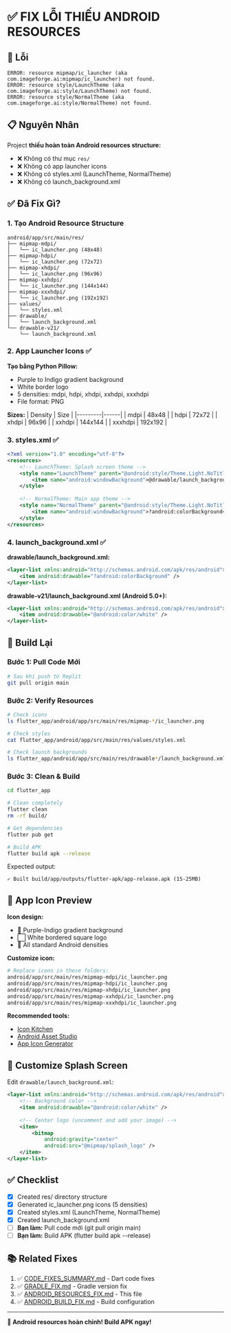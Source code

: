# ✅ FIX LỖI THIẾU ANDROID RESOURCES

## 🐛 Lỗi

```
ERROR: resource mipmap/ic_launcher (aka com.imageforge.ai:mipmap/ic_launcher) not found.
ERROR: resource style/LaunchTheme (aka com.imageforge.ai:style/LaunchTheme) not found.
ERROR: resource style/NormalTheme (aka com.imageforge.ai:style/NormalTheme) not found.
```

## 📋 Nguyên Nhân

Project **thiếu hoàn toàn Android resources structure:**
- ❌ Không có thư mục `res/`
- ❌ Không có app launcher icons
- ❌ Không có styles.xml (LaunchTheme, NormalTheme)
- ❌ Không có launch_background.xml

## ✅ Đã Fix Gì?

### 1. Tạo Android Resource Structure

```
android/app/src/main/res/
├── mipmap-mdpi/
│   └── ic_launcher.png (48x48)
├── mipmap-hdpi/
│   └── ic_launcher.png (72x72)
├── mipmap-xhdpi/
│   └── ic_launcher.png (96x96)
├── mipmap-xxhdpi/
│   └── ic_launcher.png (144x144)
├── mipmap-xxxhdpi/
│   └── ic_launcher.png (192x192)
├── values/
│   └── styles.xml
├── drawable/
│   └── launch_background.xml
└── drawable-v21/
    └── launch_background.xml
```

### 2. App Launcher Icons ✅

**Tạo bằng Python Pillow:**
- Purple to Indigo gradient background
- White border logo
- 5 densities: mdpi, hdpi, xhdpi, xxhdpi, xxxhdpi
- File format: PNG

**Sizes:**
| Density | Size |
|---------|------|
| mdpi | 48x48 |
| hdpi | 72x72 |
| xhdpi | 96x96 |
| xxhdpi | 144x144 |
| xxxhdpi | 192x192 |

### 3. styles.xml ✅

```xml
<?xml version="1.0" encoding="utf-8"?>
<resources>
    <!-- LaunchTheme: Splash screen theme -->
    <style name="LaunchTheme" parent="@android:style/Theme.Light.NoTitleBar">
        <item name="android:windowBackground">@drawable/launch_background</item>
    </style>
    
    <!-- NormalTheme: Main app theme -->
    <style name="NormalTheme" parent="@android:style/Theme.Light.NoTitleBar">
        <item name="android:windowBackground">?android:colorBackground</item>
    </style>
</resources>
```

### 4. launch_background.xml ✅

**drawable/launch_background.xml:**
```xml
<layer-list xmlns:android="http://schemas.android.com/apk/res/android">
    <item android:drawable="?android:colorBackground" />
</layer-list>
```

**drawable-v21/launch_background.xml (Android 5.0+):**
```xml
<layer-list xmlns:android="http://schemas.android.com/apk/res/android">
    <item android:drawable="@android:color/white" />
</layer-list>
```

## 🚀 Build Lại

### Bước 1: Pull Code Mới

```bash
# Sau khi push từ Replit
git pull origin main
```

### Bước 2: Verify Resources

```bash
# Check icons
ls flutter_app/android/app/src/main/res/mipmap-*/ic_launcher.png

# Check styles
cat flutter_app/android/app/src/main/res/values/styles.xml

# Check launch backgrounds
ls flutter_app/android/app/src/main/res/drawable*/launch_background.xml
```

### Bước 3: Clean & Build

```bash
cd flutter_app

# Clean completely
flutter clean
rm -rf build/

# Get dependencies
flutter pub get

# Build APK
flutter build apk --release
```

Expected output:
```
✓ Built build/app/outputs/flutter-apk/app-release.apk (15-25MB)
```

## 📱 App Icon Preview

**Icon design:**
- 🎨 Purple-Indigo gradient background
- ⬜ White bordered square logo
- 📐 All standard Android densities

**Customize icon:**
```bash
# Replace icons in these folders:
android/app/src/main/res/mipmap-mdpi/ic_launcher.png
android/app/src/main/res/mipmap-hdpi/ic_launcher.png
android/app/src/main/res/mipmap-xhdpi/ic_launcher.png
android/app/src/main/res/mipmap-xxhdpi/ic_launcher.png
android/app/src/main/res/mipmap-xxxhdpi/ic_launcher.png
```

**Recommended tools:**
- [Icon Kitchen](https://icon.kitchen/)
- [Android Asset Studio](https://romannurik.github.io/AndroidAssetStudio/)
- [App Icon Generator](https://www.appicon.co/)

## 🎨 Customize Splash Screen

Edit `drawable/launch_background.xml`:

```xml
<layer-list xmlns:android="http://schemas.android.com/apk/res/android">
    <!-- Background color -->
    <item android:drawable="@android:color/white" />
    
    <!-- Center logo (uncomment and add your image) -->
    <item>
        <bitmap
            android:gravity="center"
            android:src="@mipmap/splash_logo" />
    </item>
</layer-list>
```

## ✅ Checklist

- [x] Created res/ directory structure
- [x] Generated ic_launcher.png icons (5 densities)
- [x] Created styles.xml (LaunchTheme, NormalTheme)
- [x] Created launch_background.xml
- [ ] **Bạn làm:** Pull code mới (git pull origin main)
- [ ] **Bạn làm:** Build APK (flutter build apk --release)

## 📚 Related Fixes

1. ✅ [CODE_FIXES_SUMMARY.md](CODE_FIXES_SUMMARY.md) - Dart code fixes
2. ✅ [GRADLE_FIX.md](GRADLE_FIX.md) - Gradle version fix
3. ✅ [ANDROID_RESOURCES_FIX.md](ANDROID_RESOURCES_FIX.md) - This file
4. ✅ [ANDROID_BUILD_FIX.md](ANDROID_BUILD_FIX.md) - Build configuration

---

**🎉 Android resources hoàn chỉnh! Build APK ngay!**
